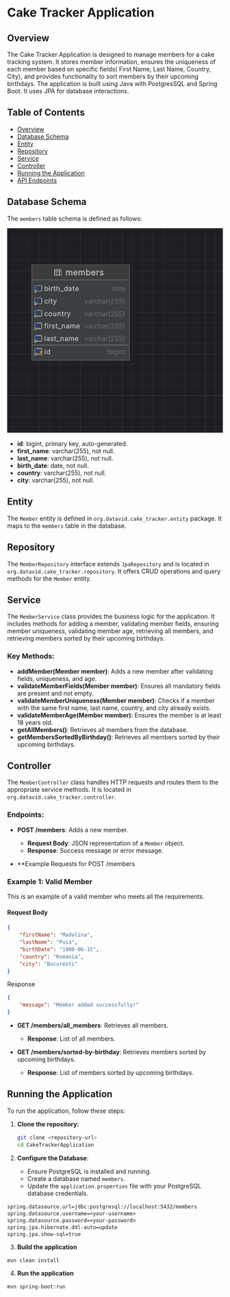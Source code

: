 
# Cake Tracker Application

## Overview

The Cake Tracker Application is designed to manage members for a cake tracking system. It stores member information, ensures the uniqueness of each member based on specific fields( First Name, Last Name, Country, City), and provides functionality to sort members by their upcoming birthdays. The application is built using Java with PostgresSQL and Spring Boot. It uses JPA for database interactions.

## Table of Contents

- [Overview](#overview)
- [Database Schema](#database-schema)
- [Entity](#entity)
- [Repository](#repository)
- [Service](#service)
- [Controller](#controller)
- [Running the Application](#running-the-application)
- [API Endpoints](#api-endpoints)

## Database Schema

The `members` table schema is defined as follows:

![Database Schema](src/main/resources/Members_DataBase_Schema.png)

- **id**: bigint, primary key, auto-generated.
- **first_name**: varchar(255), not null.
- **last_name**: varchar(255), not null.
- **birth_date**: date, not null.
- **country**: varchar(255), not null.
- **city**: varchar(255), not null.

## Entity

The `Member` entity is defined in `org.datavid.cake_tracker.entity` package. It maps to the `members` table in the database.

## Repository

The `MemberRepository` interface extends `JpaRepository` and is located in `org.datavid.cake_tracker.repository`. It offers CRUD operations and query methods for the `Member` entity.

## Service

The `MemberService` class provides the business logic for the application. It includes methods for adding a member, validating member fields, ensuring member uniqueness, validating member age, retrieving all members, and retrieving members sorted by their upcoming birthdays.

### Key Methods:

- **addMember(Member member)**: Adds a new member after validating fields, uniqueness, and age.
- **validateMemberFields(Member member)**: Ensures all mandatory fields are present and not empty.
- **validateMemberUniqueness(Member member)**: Checks if a member with the same first name, last name, country, and city already exists.
- **validateMemberAge(Member member)**: Ensures the member is at least 18 years old.
- **getAllMembers()**: Retrieves all members from the database.
- **getMembersSortedByBirthday()**: Retrieves all members sorted by their upcoming birthdays.

## Controller

The `MemberController` class handles HTTP requests and routes them to the appropriate service methods. It is located in `org.datavid.cake_tracker.controller`.

### Endpoints:

- **POST /members**: Adds a new member.
    - **Request Body**: JSON representation of a `Member` object.
    - **Response**: Success message or error message.

- **Example Requests for POST /members

### Example 1: Valid Member
This is an example of a valid member who meets all the requirements.

#### Request Body
```json
{
    "firstName": "Madalina",
    "lastName": "Puia",
    "birthDate": "1900-06-15",
    "country": "Romania",
    "city": "Bucuresti"
}

```
Response
```json
{
    "message": "Member added successfully!"
}
```

- **GET /members/all_members**: Retrieves all members.
  - **Response**: List of all members.

- **GET /members/sorted-by-birthday**: Retrieves members sorted by upcoming birthdays.
  - **Response**: List of members sorted by upcoming birthdays.

## Running the Application

To run the application, follow these steps:

1. **Clone the repository:**
   ```bash
   git clone <repository-url>
   cd CakeTrackerApplication
   ```

2. **Configure the Database**:
   - Ensure PostgreSQL is installed and running.
   - Create a database named `members`.
   - Update the `application.properties` file with your PostgreSQL database credentials.


```properties
spring.datasource.url=jdbc:postgresql://localhost:5432/members
spring.datasource.username=<your-username>
spring.datasource.password=<your-password>
spring.jpa.hibernate.ddl-auto=update
spring.jpa.show-sql=true
```

3. **Build the application**
```bash
mvn clean install
```
4. **Run the application**
```bash
mvn spring-boot:run
```
